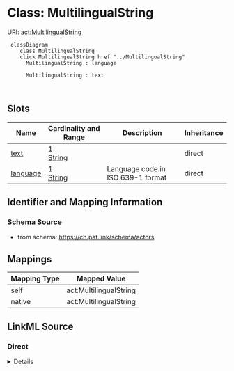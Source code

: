 

# Class: MultilingualString 



URI: [act:MultilingualString](https://ch.paf.link/schema/actors/MultilingualString)






```mermaid
 classDiagram
    class MultilingualString
    click MultilingualString href "../MultilingualString"
      MultilingualString : language
        
      MultilingualString : text
        
      
```




<!-- no inheritance hierarchy -->


## Slots

| Name | Cardinality and Range | Description | Inheritance |
| ---  | --- | --- | --- |
| [text](text.md) | 1 <br/> [String](String.md) |  | direct |
| [language](language.md) | 1 <br/> [String](String.md) | Language code in ISO 639-1 format | direct |









## Identifier and Mapping Information







### Schema Source


* from schema: https://ch.paf.link/schema/actors




## Mappings

| Mapping Type | Mapped Value |
| ---  | ---  |
| self | act:MultilingualString |
| native | act:MultilingualString |







## LinkML Source

<!-- TODO: investigate https://stackoverflow.com/questions/37606292/how-to-create-tabbed-code-blocks-in-mkdocs-or-sphinx -->

### Direct

<details>
```yaml
name: MultilingualString
from_schema: https://ch.paf.link/schema/actors
slots:
- text
- language

```
</details>

### Induced

<details>
```yaml
name: MultilingualString
from_schema: https://ch.paf.link/schema/actors
attributes:
  text:
    name: text
    from_schema: https://ch.paf.link/schema/actors
    rank: 1000
    alias: text
    owner: MultilingualString
    domain_of:
    - MultilingualString
    range: string
    required: true
  language:
    name: language
    description: Language code in ISO 639-1 format
    from_schema: https://ch.paf.link/schema/actors
    rank: 1000
    alias: language
    owner: MultilingualString
    domain_of:
    - MultilingualString
    range: string
    required: true
    pattern: ^[a-z]{2}$

```
</details>